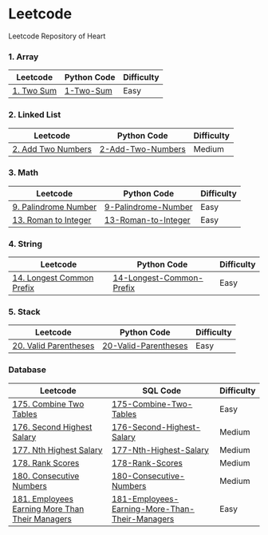 # Leetcode
Leetcode Repository of Heart

### 1. Array
|Leetcode|Python Code|Difficulty
|---|---|---
|[1. Two Sum](https://leetcode.com/problems/two-sum/)|[1-Two-Sum](https://github.com/heartnoxill/Leetcode/blob/main/Code/1-Two_Sum.py)|Easy

### 2. Linked List
|Leetcode|Python Code|Difficulty
|---|---|---
|[2. Add Two Numbers](https://leetcode.com/problems/add-two-numbers/)|[2-Add-Two-Numbers](https://github.com/heartnoxill/Leetcode/blob/main/Code/2-Add-Two-Numbers.py)|Medium

### 3. Math
|Leetcode|Python Code|Difficulty
|---|---|---
|[9. Palindrome Number](https://leetcode.com/problems/palindrome-number/)|[9-Palindrome-Number](https://github.com/heartnoxill/Leetcode/blob/main/Code/9-Palindrome-Number.py)|Easy
|[13. Roman to Integer](https://leetcode.com/problems/roman-to-integer/)|[13-Roman-to-Integer](https://github.com/heartnoxill/Leetcode/blob/main/Code/13-Roman-to-Integer.py)|Easy

### 4. String
|Leetcode|Python Code|Difficulty
|---|---|---
|[14. Longest Common Prefix](https://leetcode.com/problems/longest-common-prefix/)|[14-Longest-Common-Prefix](https://github.com/heartnoxill/Leetcode/blob/main/Code/14-Longest-Common-Prefix.py)|Easy

### 5. Stack
|Leetcode|Python Code|Difficulty
|---|---|---
|[20. Valid Parentheses](https://leetcode.com/problems/valid-parentheses/)|[20-Valid-Parentheses](https://github.com/heartnoxill/Leetcode/blob/main/Code/20-Valid-Parentheses.py)|Easy

### Database
|Leetcode|SQL Code|Difficulty
|---|---|---
|[175. Combine Two Tables](https://leetcode.com/problems/combine-two-tables/)|[175-Combine-Two-Tables](https://github.com/heartnoxill/Leetcode/blob/main/Code/175-Combine-Two-Tables.sql)|Easy
|[176. Second Highest Salary](https://leetcode.com/problems/second-highest-salary/)|[176-Second-Highest-Salary](https://github.com/heartnoxill/Leetcode/blob/main/Code/176-Second-Highest-Salary.sql)|Medium
|[177. Nth Highest Salary](https://leetcode.com/problems/nth-highest-salary/)|[177-Nth-Highest-Salary](https://github.com/heartnoxill/Leetcode/blob/main/Code/177-Nth-Highest-Salary.sql)|Medium
|[178. Rank Scores](https://leetcode.com/problems/rank-scores/)|[178-Rank-Scores](https://github.com/heartnoxill/Leetcode/blob/main/Code/178-Rank-Scores.sql)|Medium
|[180. Consecutive Numbers](https://leetcode.com/problems/consecutive-numbers/)|[180-Consecutive-Numbers](https://github.com/heartnoxill/Leetcode/blob/main/Code/180-Consecutive-Numbers.sql)|Medium
|[181. Employees Earning More Than Their Managers](https://leetcode.com/problems/employees-earning-more-than-their-managers/)|[181-Employees-Earning-More-Than-Their-Managers](https://github.com/heartnoxill/Leetcode/blob/main/Code/181-Employees-Earning-More-Than-Their-Managers.sql)|Easy

